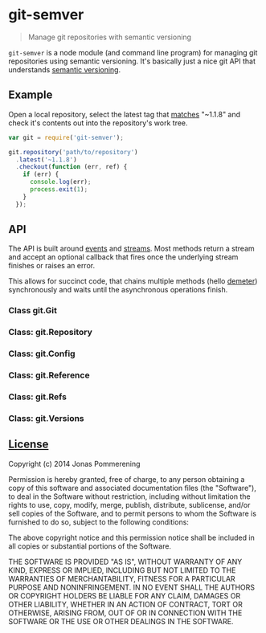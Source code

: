 # git-semver

> Manage git repositories with semantic versioning

`git-semver` is a node module (and command line program) for managing git
repositories using semantic versioning. It's basically just a nice git API
that understands [semantic versioning](semver.org).

## Example

Open a local repository, select the latest tag that
[matches](https://www.npmjs.org/package/semver) "~1.1.8" and
check it's contents out into the repository's work tree.

```javascript
var git = require('git-semver');

git.repository('path/to/repository')
  .latest('~1.1.8')
  .checkout(function (err, ref) {
    if (err) {
      console.log(err);
      process.exit(1);
    }
  });
```

## API

The API is built around [events](http://nodejs.org/api/events.html) and
[streams](http://nodejs.org/api/stream.html). Most methods return a stream
and accept an optional callback that fires once the underlying stream
finishes or raises an error.

This allows for succinct code, that chains multiple methods (hello
[demeter](http://en.wikipedia.org/wiki/Law_of_Demeter)) synchronously and
waits until the asynchronous operations finish.

### Class git.Git

### Class: git.Repository

### Class: git.Config

### Class: git.Reference

### Class: git.Refs

### Class: git.Versions

## [License](LICENSE-MIT)

Copyright (c) 2014 Jonas Pommerening

Permission is hereby granted, free of charge, to any person obtaining a copy of
this software and associated documentation files (the "Software"), to deal in
the Software without restriction, including without limitation the rights to
use, copy, modify, merge, publish, distribute, sublicense, and/or sell copies of
the Software, and to permit persons to whom the Software is furnished to do so,
subject to the following conditions:

The above copyright notice and this permission notice shall be included in all
copies or substantial portions of the Software.

THE SOFTWARE IS PROVIDED "AS IS", WITHOUT WARRANTY OF ANY KIND, EXPRESS OR
IMPLIED, INCLUDING BUT NOT LIMITED TO THE WARRANTIES OF MERCHANTABILITY, FITNESS
FOR A PARTICULAR PURPOSE AND NONINFRINGEMENT. IN NO EVENT SHALL THE AUTHORS OR
COPYRIGHT HOLDERS BE LIABLE FOR ANY CLAIM, DAMAGES OR OTHER LIABILITY, WHETHER
IN AN ACTION OF CONTRACT, TORT OR OTHERWISE, ARISING FROM, OUT OF OR IN
CONNECTION WITH THE SOFTWARE OR THE USE OR OTHER DEALINGS IN THE SOFTWARE.
